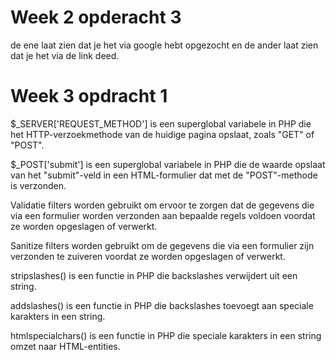 # Week 2 opderacht 3

de ene laat zien dat je het via google hebt opgezocht en de ander laat zien dat je het via de link deed.

# Week 3 opdracht 1

$_SERVER['REQUEST_METHOD'] is een superglobal variabele in PHP die het HTTP-verzoekmethode van de huidige pagina opslaat, zoals "GET" of "POST".

$_POST['submit'] is een superglobal variabele in PHP die de waarde opslaat van het "submit"-veld in een HTML-formulier dat met de "POST"-methode is verzonden.

Validatie filters worden gebruikt om ervoor te zorgen dat de gegevens die via een formulier worden verzonden aan bepaalde regels voldoen voordat ze worden opgeslagen of verwerkt.

Sanitize filters worden gebruikt om de gegevens die via een formulier zijn verzonden te zuiveren voordat ze worden opgeslagen of verwerkt.

stripslashes() is een functie in PHP die backslashes verwijdert uit een string.

addslashes() is een functie in PHP die backslashes toevoegt aan speciale karakters in een string.

htmlspecialchars() is een functie in PHP die speciale karakters in een string omzet naar HTML-entities.